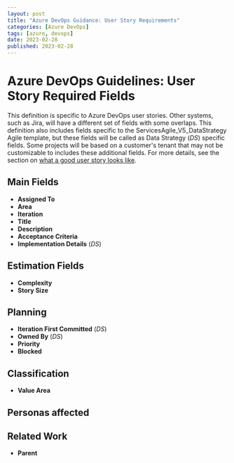 ```yaml
---
layout: post
title: "Azure DevOps Guidance: User Story Requirements"
categories: [Azure DevOps]
tags: [azure, devops]
date: 2023-02-28
published: 2023-02-28
---
```


# Azure DevOps Guidelines: User Story Required Fields

This definition is specific to Azure DevOps user stories. Other systems, such as Jira, will have a different set of fields with some overlaps.
This definition also includes fields specific to the ServicesAgile_V5_DataStrategy Agile template, but these fields will be called as Data Strategy (_DS_) specific fields.  Some projects will be based on a customer's tenant that may not be customizable to includes these additional fields.  For more details, see the section on [what a good user story looks like](/Agile-Process-Guidance/Sprint-Planning).

## Main Fields

- **Assigned To**
- **Area**
- **Iteration**
- **Title**
- **Description**
- **Acceptance Criteria**
- **Implementation Details** (_DS_)

## Estimation Fields

- **Complexity**
- **Story Size**

## Planning

- **Iteration First Committed** (_DS_)
- **Owned By** (_DS_)
- **Priority**
- **Blocked**

## Classification

- **Value Area**

## Personas affected


## Related Work

- **Parent**


